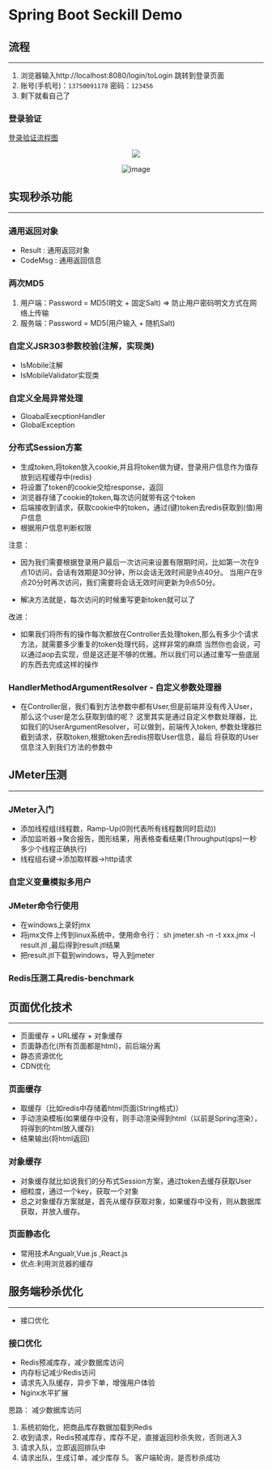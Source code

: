 # Spring Boot Seckill Demo

## 流程
----

1. 浏览器输入http://localhost:8080/login/toLogin 跳转到登录页面
2. 账号(手机号)：`13750091178` 密码：`123456`
3. 剩下就看自己了

### 登录验证
[登录验证流程图](resource/img/doLogin.png)
<center>
<img src = "resource/img/doLogin.png">
</center>

<center>

 ![image](https://github.com/SnailMann/demo-imooc-seckill/blob/master/resource/img/doLogin.png)

</center>

## 实现秒杀功能
----

### 通用返回对象

- Result : 通用返回对象
- CodeMsg : 通用返回信息

### 两次MD5

1. 用户端：Password = MD5(明文 + 固定Salt)   => 防止用户密码明文方式在网络上传输
2. 服务端：Password = MD5(用户输入 + 随机Salt)


### 自定义JSR303参数校验(注解，实现类)

- IsMobile注解
- IsMobileValidator实现类


### 自定义全局异常处理

- GloabalExecptionHandler
- GlobalException

### 分布式Session方案

- 生成token,将token放入cookie,并且将token做为键，登录用户信息作为值存放到远程缓存中(redis)
- 将设置了token的cookie交给response，返回
- 浏览器存储了cookie的token,每次访问就带有这个token
- 后端接收到请求，获取cookie中的token，通过(键)token去redis获取到(值)用户信息
- 根据用户信息判断权限

注意：

- 因为我们需要根据登录用户最后一次访问来设置有限期时间，比如第一次在9点10访问，会话有效期是30分钟，所以会话无效时间是9点40分。
当用户在9点20分时再次访问，我们需要将会话无效时间更新为9点50分。

- 解决方法就是，每次访问的时候重写更新token就可以了


改进：

- 如果我们将所有的操作每次都放在Controller去处理token,那么有多少个请求方法，就需要多少重复的token处理代码，这样非常的麻烦
当然你也会说，可以通过aop去实现，但是这还是不够的优雅。所以我们可以通过重写一些底层的东西去完成这样的操作

### HandlerMethodArgumentResolver - 自定义参数处理器

- 在Controller层，我们看到方法参数中都有User,但是前端并没有传入User，那么这个user是怎么获取到值的呢？
这里其实是通过自定义参数处理器，比如我们的UserArgumentResolver，可以做到，前端传入token, 参数处理器拦截到请求，获取token,根据token去redis捞取User信息，最后
将获取的User信息注入到我们方法的参数中


## JMeter压测
----

### JMeter入门

- 添加线程组(线程数，Ramp-Up(0则代表所有线程数同时启动))
- 添加监听器->聚合报告，图形结果，用表格查看结果(Throughput(qps)一秒多少个线程正确执行)
- 线程组右键->添加取样器->http请求

### 自定义变量模拟多用户

### JMeter命令行使用

- 在windows上录好jmx
- 将jmx文件上传到linux系统中，使用命令行： sh jmeter.sh -n -t xxx.jmx -l result.jtl  ,最后得到result.jtl结果
- 把result.jtl下载到windows，导入到jmeter

### Redis压测工具redis-benchmark


## 页面优化技术
----

- 页面缓存 + URL缓存 + 对象缓存
- 页面静态化(所有页面都是html)，前后端分离
- 静态资源优化
- CDN优化


### 页面缓存

- 取缓存（比如redis中存储着html页面(String格式)）
- 手动渲染模板(如果缓存中没有，则手动渲染得到html（以前是Spring渲染），将得到的html放入缓存)
- 结果输出(将html返回)


### 对象缓存

- 对象缓存就比如说我们的分布式Session方案，通过token去缓存获取User
- 细粒度，通过一个key，获取一个对象
- 总之对象缓存方案就是，首先从缓存获取对象，如果缓存中没有，则从数据库获取，并放入缓存。


### 页面静态化

- 常用技术Angualr,Vue.js ,React.js
- 优点:利用浏览器的缓存


## 服务端秒杀优化
----

- 接口优化



### 接口优化

- Redis预减库存，减少数据库访问
- 内存标记减少Redis访问
- 请求先入队缓存，异步下单，增强用户体验
- Nginx水平扩展

思路： 减少数据库访问

1. 系统初始化，把商品库存数据加载到Redis
2. 收到请求，Redis预减库存，库存不足，直接返回秒杀失败，否则进入3
3. 请求入队，立即返回排队中
4. 请求出队，生成订单，减少库存
5。 客户端轮询，是否秒杀成功
